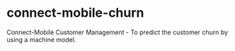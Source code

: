 # connect-mobile-churn
Connect-Mobile Customer Management - To predict the customer churn by using a machine model. 
